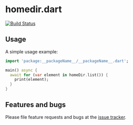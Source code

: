# homedir.dart

[![Build Status](https://travis-ci.org/kasperpeulen/homedir.dart.svg?branch=travis-test)](https://travis-ci.org/kasperpeulen/homedir.dart)

## Usage

A simple usage example:

```dart
import 'package:__packageName__/__packageName__.dart';

main() async {
  await for (var element in homeDir.list()) {
    print(element);
  }
}
```

## Features and bugs

Please file feature requests and bugs at the [issue tracker][tracker].

[tracker]: http://github.com/kasperpeulen/homedir.dart/issues